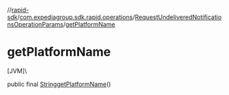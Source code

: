 //[rapid-sdk](../../../index.md)/[com.expediagroup.sdk.rapid.operations](../index.md)/[RequestUndeliveredNotificationsOperationParams](index.md)/[getPlatformName](get-platform-name.md)

# getPlatformName

[JVM]\

public final [String](https://docs.oracle.com/javase/8/docs/api/java/lang/String.html)[getPlatformName](get-platform-name.md)()

